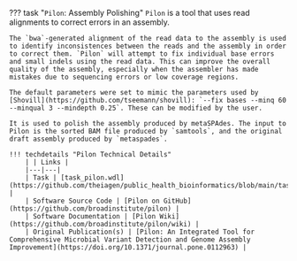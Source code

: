 
??? task "`Pilon`: Assembly Polishing"
    `Pilon` is a tool that uses read alignments to correct errors in an assembly.

<!-- if: digger -->
    The `bwa`-generated alignment of the read data to the assembly is used to identify inconsistences between the reads and the assembly in order to correct them. `Pilon` will attempt to fix individual base errors and small indels using the read data. This can improve the overall quality of the assembly, especially when the assembler has made mistakes due to sequencing errors or low coverage regions.

    The default parameters were set to mimic the parameters used by [Shovill](https://github.com/tseemann/shovill): `--fix bases --minq 60 --minqual 3 --mindepth 0.25`. These can be modified by the user.
<!-- endif -->
<!-- if: theiameta -->
    It is used to polish the assembly produced by metaSPAdes. The input to Pilon is the sorted BAM file produced by `samtools`, and the original draft assembly produced by `metaspades`.
<!-- endif -->

    !!! techdetails "Pilon Technical Details"
        | | Links |
        |---|---|
        | Task | [task_pilon.wdl](https://github.com/theiagen/public_health_bioinformatics/blob/main/tasks/quality_control/read_filtering/task_pilon.wdl) |
        | Software Source Code | [Pilon on GitHub](https://github.com/broadinstitute/pilon) |
        | Software Documentation | [Pilon Wiki](https://github.com/broadinstitute/pilon/wiki) |
        | Original Publication(s) | [Pilon: An Integrated Tool for Comprehensive Microbial Variant Detection and Genome Assembly Improvement](https://doi.org/10.1371/journal.pone.0112963) |
